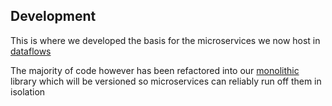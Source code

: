 ## Development

This is where we developed the basis for the microservices we now
host in [dataflows](../../dataflows)

The majority of code however has been refactored into our [monolithic](../../pkg) library
which will be versioned so microservices can reliably run off them in isolation